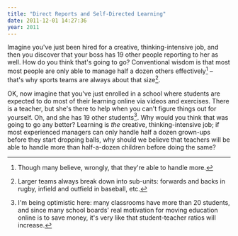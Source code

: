 ```yaml
---
title: "Direct Reports and Self-Directed Learning"
date: 2011-12-01 14:27:36
year: 2011
---
```

Imagine you've just been hired for a creative, thinking-intensive job, and then you discover that your boss has 19 other people reporting to her as well. How do you think that's going to go? Conventional wisdom is that most most people are only able to manage half a dozen others effectively[^1] – that's why sports teams are always about that size[^2].

OK, now imagine that you've just enrolled in a school where students are expected to do most of their learning online via videos and exercises. There is a teacher, but she's there to help when you can't figure things out for yourself.  Oh, and she has 19 other students[^3]. Why would you think that was going to go any better? Learning is <em>the</em> creative, thinking-intensive job; if most experienced managers can only handle half a dozen grown-ups before they start dropping balls, why should we believe that teachers will be able to handle more than half-a-dozen children before doing the same?

[^1]: Though many believe, wrongly, that they're able to handle more.

[^2]: Larger teams always break down into sub-units: forwards and backs in rugby, infield and outfield in baseball, etc.

[^3]: I'm being optimistic here: many classrooms have more than 20 students, and since many school boards' real motivation for moving education online is to save money, it's very like that student-teacher ratios will increase.
